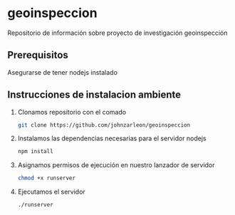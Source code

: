 # geoinspeccion

Repositorio de información sobre proyecto de investigación geoinspección

## Prerequisitos

Asegurarse de tener nodejs instalado

## Instrucciones de instalacion ambiente

1. Clonamos repositorio con el comado

   ```bash
   git clone https://github.com/johnzarleon/geoinspeccion
   ```
2. Instalamos las dependencias necesarias para el servidor nodejs

   ```bash
   npm install
   ```
3. Asignamos permisos de ejecución en nuestro lanzador de servidor

   ```bash
   chmod +x runserver
   ```
4. Ejecutamos el servidor

   ```bash
   ./runserver
   ```
